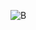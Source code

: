 ![B](https://user-images.githubusercontent.com/72804081/188270337-9d8f7ffb-29c2-4545-a992-49ed4dfc6122.gif)
